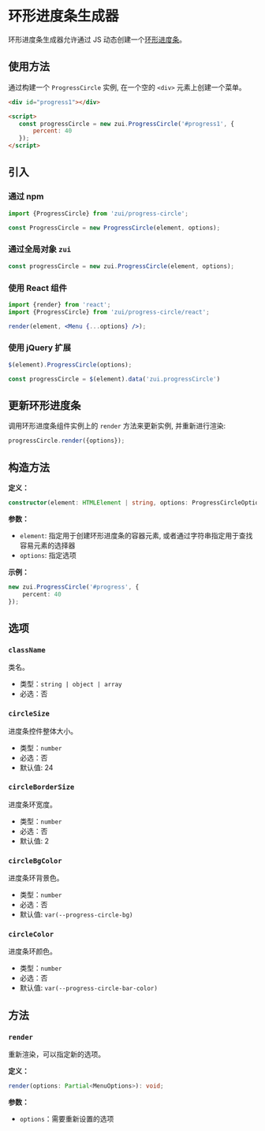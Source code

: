 # 环形进度条生成器

环形进度条生成器允许通过 JS 动态创建一个[环形进度条](/lib/components/progress-circle/index.html)。

## 使用方法

通过构建一个 `ProgressCircle` 实例, 在一个空的 `<div>` 元素上创建一个菜单。

<Example>
  <div id="progress1"></div>
</Example>

<script>
export default {
    mounted() {
        onZUIReady(() => {
            const progressCircle = new zui.ProgressCircle('#progress1', {
                percent: 40,
            });
        })
    }
 }
 </script>

 ```html
 <div id="progress1"></div>

 <script>
    const progressCircle = new zui.ProgressCircle('#progress1', {
        percent: 40
    });
 </script>
 ```

## 引入

### 通过 npm

```js
import {ProgressCircle} from 'zui/progress-circle';

const ProgressCircle = new ProgressCircle(element, options);
```

### 通过全局对象 `zui`

```js
const progressCircle = new zui.ProgressCircle(element, options);
```

### 使用 React 组件

```jsx
import {render} from 'react';
import {ProgressCircle} from 'zui/progress-circle/react';

render(element, <Menu {...options} />);
```

### 使用 jQuery 扩展

```js
$(element).ProgressCircle(options);

const progressCircle = $(element).data('zui.progressCircle')
```

## 更新环形进度条

调用环形进度条组件实例上的 `render` 方法来更新实例, 并重新进行渲染:

```js
progressCircle.render({options});
```

## 构造方法

 **定义：**

```ts
constructor(element: HTMLElement | string, options: ProgressCircleOptions);
```

 **参数：**

* `element`: 指定用于创建环形进度条的容器元素, 或者通过字符串指定用于查找容易元素的选择器
* `options`: 指定选项

 **示例：**

```ts
new zui.ProgressCircle('#progress', {
    percent: 40
});
```

## 选项

### `className`

类名。

* 类型：`string | object | array`
* 必选：否

###  `circleSize`

进度条控件整体大小。

* 类型：`number`
* 必选：否
* 默认值: 24

### `circleBorderSize`

进度条环宽度。

* 类型：`number`
* 必选：否
* 默认值: 2

### `circleBgColor`

进度条环背景色。

* 类型：`number`
* 必选：否
* 默认值: `var(--progress-circle-bg)`

### `circleColor`

进度条环颜色。

* 类型：`number`
* 必选：否
* 默认值: `var(--progress-circle-bar-color)`

## 方法

### `render`

重新渲染，可以指定新的选项。

**定义：**

```ts
render(options: Partial<MenuOptions>): void;
```

**参数：**

* `options`：需要重新设置的选项
